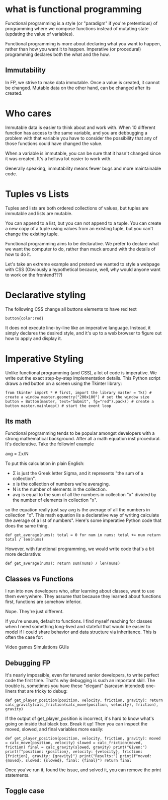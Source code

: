 # what is functional programming 

Functional programming is a style (or "paradigm" if you're pretentious) of programming 
where we compose functions instead of mutating state (updating the value of variables).


Functional programming is more about declaring what you want to happen, rather than how you want it to happen.
Imperative (or procedural) programming declares both the what and the how.


## Immutability 

In FP, we strive to make data immutable. Once a value is created, it cannot be changed. Mutable data
on the other hand, can be changed after its created.

# Who cares 

Immutable data is easier to think about and work with. When 10 different function has access to the same variable, and you are
debbugging a problem with that variable you have to consider the possibility that any of those functions could have changed the value.

When a variable is immutable, you can be sure that it hasn't changed since it was created. It's a helluva lot easier to work with.

Generally speaking, immutability means fewer bugs and more maintainable code.

# Tuples vs Lists 

Tuples and lists are both ordered collections of values, but tuples are immutable and lists are mutable.

You can append to a list, but you can not append to a tuple. You can create a new copy of a tuple using values from an existing tuple, but you can't change the existing tuple.


Functional programming aims to be declarative. We prefer to declare what we want the computer to do, rather than muck around with the details of how to do it.

Let's take an extreme example and pretend we wanted to style a webpage with CSS (Obviously a hypothetical because, well, why would anyone want to work on the frontend???)

# Declarative styling 

The following CSS change all buttons elements to have red text 

`button{color:red}`

It does not execute line-by-line like an imperative language. Instead, it simply declares the desired style, and it's up to a web browser to figure out how to apply and display it.

# Imperative Styling 

Unlike functional programming (and CSS), a lot of code is imperative. We write out the exact step-by-step implementation details. This Python script draws a red button on a screen using the Tkinter library:

`from tkinter import * # first, import the library
master = Tk() # create a window
master.geometry("200x100") # set the window size
button = Button(master, text="Submit", fg="red").pack() # create a button
master.mainloop() # start the event loop`


## Its math 

Functional programming tends to be popular amongst developers with a strong mathematical background. After
all a math equation inst procedural. It's declerative. Take the followinf example 

avg = Σx/N

To put this calculation in plain English:

* Σ is just the Greek letter Sigma, and it represents "the sum of a collection".
* x is the collection of numbers we're averaging.
* N is the number of elements in the collection.
* avg is equal to the sum of all the numbers in collection "x" divided by the number of elements in collection "x".

so the equation really just say avg is the average of all the numbers in collection "x". This math equation iis a 
declarative way of writing calculate the average of a list of numbers". Here's some imperative Python code that does the same thing.

`def get_average(nums):
    total = 0
    for num in nums:
        total += num
    return total / len(nums)`

However, with functional programming, we would write code that's a bit more declarative:

`def get_average(nums):
    return sum(nums) / len(nums)`


## Classes vs Functions 


I run into new developers who, after learning about classes, want to use them everywhere. They assume that because they learned about functions first, functions are somehow inferior.

Nope. They're just different.


If you're unsure, default to functions. I find myself reaching for classes when I need something long-lived and stateful that would be easier to model if I could share behavior and data structure via inheritance. This is often the case for:

Video games
Simulations
GUIs


## Debugging FP 

It's nearly impossible, even for tenured senior developers, to write perfect code the first time. That's why debugging is such an important skill. The trouble is, sometimes you have these "elegant" (sarcasm intended) one-liners that are tricky to debug:


`def get_player_position(position, velocity, friction, gravity):
    return calc_gravity(calc_friction(calc_move(position, velocity), friction), gravity)`


If the output of get_player_position is incorrect, it's hard to know what's going on inside that black box. Break it up! Then you can inspect the moved, slowed, and final variables more easily:


`def get_player_position(position, velocity, friction, gravity):
    moved = calc_move(position, velocity)
    slowed = calc_friction(moved, friction)
    final = calc_gravity(slowed, gravity)
    print("Given:")
    print(f"position: {position}, velocity: {velocity}, friction: {friction}, gravity: {gravity}")
    print("Results:")
    print(f"moved: {moved}, slowed: {slowed}, final: {final}")
    return final`


Once you've run it, found the issue, and solved it, you can remove the print statements.

## Toggle case


